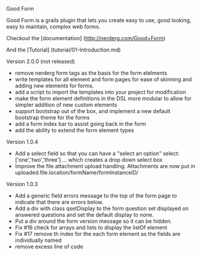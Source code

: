 Good Form

Good Form is a grails plugin that lets you create easy to use, good looking, easy to maintain, complex web forms.

Checkout the [documentation] (http://nerderg.com/Good+Form)

And the [Tutorial] (tutorial/01-Introduction.md)

Version 2.0.0 (not released)

* remove nerderg form tags as the basis for the form elelments
* write templates for all element and form pages for ease of skinning and adding new elements for forms.
* add a script to import the templates into your project for modification
* make the form element definitions in the DSL more modular to allow for simpler addition of new custom elements
* support bootstrap out of the box, and implement a new default bootstrap theme for the forms
* add a form index bar to assist going back in the form
* add the ability to extend the form element types

Version 1.0.4

* Add a select field so that you can have a "select an option" select: ['one','two','three'] ... which creates a drop down select box
* Improve the file attachment upload handling. Attachments are now put in uploaded.file.location/formName/formInstanceID/

Version 1.0.3

* Add a generic field errors message to the top of the form page to indicate that there are errors below.
* Add a div with class qsetDisplay to the form question set displayed on answered questions and set the default display to none.
* Put a div around the form version message so it can be hidden.
* Fix #16 check for arrays and lists to display the listOf element
* Fix #17 remove th index for the each form element as the fields are individually named
* remove excess line of code